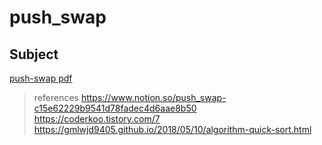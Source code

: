 # push_swap
  
## Subject
  
[push-swap pdf]()

> references
https://www.notion.so/push_swap-c15e62229b9541d78fadec4d6aae8b50  
https://coderkoo.tistory.com/7  
https://gmlwjd9405.github.io/2018/05/10/algorithm-quick-sort.html  
  